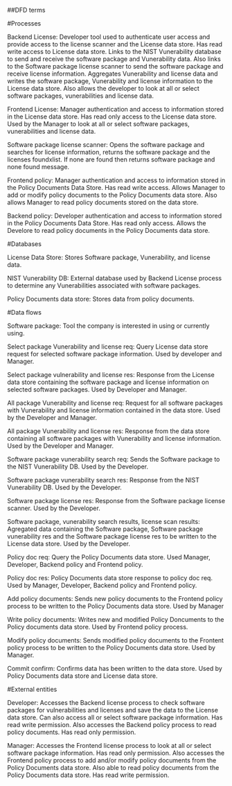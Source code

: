 ##DFD terms

#Processes

Backend License: Developer tool used to authenticate user access and provide access to the license scanner and the License data store. Has read write access to License data store. Links to the NIST Vunerability database to send and receive the software package and Vunerability data. Also links to the Software package license scanner to send the software package and receive license information. Aggregates Vunerability and license data and writes the software package, Vunerability and license information to the License data store. Also allows the developer to look at all or select software packages, vunerabilities and license data.

Frontend License: Manager authentication and access to information stored in the License data store. Has read only access to the License data store. Used by the Manager to look at all or select software packages, vunerabilities and license data.

Software package license scanner: Opens the software package and searches for license information, returns the software package and the licenses foundxlist. If none are found then returns software package and none found message.

Frontend policy: Manager authentication and access to information stored in the Policy Documents Data Store. Has read write access. Allows Manager to add or modify policy documents to the Policy Documents data store. Also allows Manager to read policy documents stored on the data store. 

Backend policy: Developer authentication and access to information stored in the Policy Documents Data Store. Has read only access. Allows the Develore to read policy documents in the Policy Documents data store.

#Databases

License Data Store: Stores Software package, Vunerability, and license data. 

NIST Vunerability DB: External database used by Backend License process to determine any Vunerabilities associated with software packages.

Policy Documents data store: Stores data from policy documents.

#Data flows

Software package: Tool the company is interested in using or currently using.

Select package Vunerability and license req: Query License data store request for selected software package information. Used by developer and Manager.

Select package vulnerability and license res: Response from the License data store containing the software package and license information on selected software packages. Used by Developer and Manager.

All package Vunerability and license req: Request for all software packages with Vunerability and license information contained in the data store. Used by the Developer and Manager.

All package Vunerability and license res: Response from the data store containing all software packages with Vunerability and license information. Used by the Developer and Manager.

Software package vunerability search req: Sends the Software package to the NIST Vunerability DB. Used by the Developer.

Software package vunerability search res: Response from the NIST Vunerability DB. Used by the Developer.

Software package license res: Response from the Software package license scanner. Used by the Developer.

Software package, vunerability search results, license scan results: Agregated data containing the Software package, Software package vunerability res and the Software package license res to be written to the License data store. Used by the Developer.

Policy doc req: Query the Policy Documents data store. Used Manager, Developer, Backend policy and Frontend policy.

Policy doc res: Policy Documents data store response to policy doc req. Used by Manager, Developer, Backend policy and Frontend policy. 

Add policy documents: Sends new policy documents to the Frontend policy process to be written to the Policy Documents data store. Used by Manager 

Write policy documents: Writes new and modified Policy Doncuments to the Policy documents data store. Used by Frontend policy process.

Modify policy documents: Sends modified policy documents to the Frontent policy process to be written to the Policy Documents data store. Used by Manager.

Commit confirm: Confirms data has been written to the data store. Used by Policy Documents data store and License data store.


#External entities

Developer: Accesses the Backend license process to check software packages for vulnerabilities and licenses and save the data to the License data store. Can also access all or select software package information. Has read write permission.
Also accesses the Backend policy process to read policy documents. Has read only permission.

Manager: Accesses the Frontend license process to look at all or select software package information. Has read only permission.
Also accesses the Frontend policy process to add and/or modify policy documents from the Policy Documents data store. Also able to read policy documents from the Policy Documents data store. Has read write permission.


